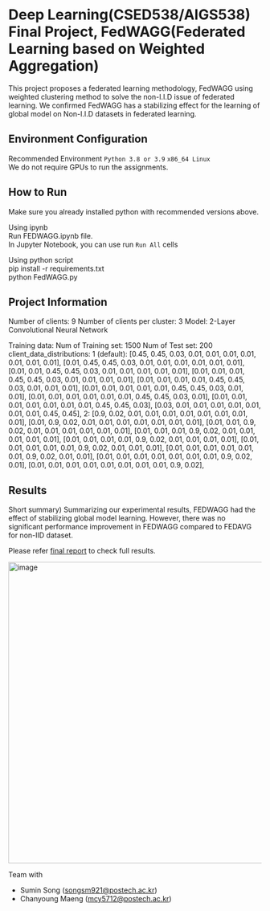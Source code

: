 # Deep Learning(CSED538/AIGS538) Final Project, FedWAGG(Federated Learning based on Weighted Aggregation)

This project proposes a federated learning methodology, FedWAGG using weighted clustering method to solve the non-I.I.D issue of federated learning.
We confirmed FedWAGG has a stabilizing effect for the learning of global model on Non-I.I.D datasets in federated learning.

## Environment Configuration
Recommended Environment
`Python 3.8 or 3.9`
`x86_64 Linux` \
We do not require GPUs to run the assignments.

## How to Run
Make sure you already installed python with recommended versions above.

Using ipynb\
Run FEDWAGG.ipynb file. \
In Jupyter Notebook, you can use run `Run All` cells

Using python script\
pip install -r requirements.txt\
python FedWAGG.py

## Project Information
Number of clients: 9
Number of clients per cluster: 3
Model: 2-Layer Convolutional Neural Network

Training data:
	Num of Training set: 1500
	Num of Test set: 200
	client_data_distributions:
		1 (default): 
			[0.45, 0.45, 0.03, 0.01, 0.01, 0.01, 0.01, 0.01, 0.01, 0.01],
			[0.01, 0.45, 0.45, 0.03, 0.01, 0.01, 0.01, 0.01, 0.01, 0.01],
			[0.01, 0.01, 0.45, 0.45, 0.03, 0.01, 0.01, 0.01, 0.01, 0.01],
			[0.01, 0.01, 0.01, 0.45, 0.45, 0.03, 0.01, 0.01, 0.01, 0.01],
			[0.01, 0.01, 0.01, 0.01, 0.45, 0.45, 0.03, 0.01, 0.01, 0.01],
			[0.01, 0.01, 0.01, 0.01, 0.01, 0.45, 0.45, 0.03, 0.01, 0.01],
			[0.01, 0.01, 0.01, 0.01, 0.01, 0.01, 0.45, 0.45, 0.03, 0.01],
			[0.01, 0.01, 0.01, 0.01, 0.01, 0.01, 0.01, 0.45, 0.45, 0.03],
			[0.03, 0.01, 0.01, 0.01, 0.01, 0.01, 0.01, 0.01, 0.45, 0.45],
		2: 
		    	[0.9, 0.02, 0.01, 0.01, 0.01, 0.01, 0.01, 0.01, 0.01, 0.01],
			[0.01, 0.9, 0.02, 0.01, 0.01, 0.01, 0.01, 0.01, 0.01, 0.01],
			[0.01, 0.01, 0.9, 0.02, 0.01, 0.01, 0.01, 0.01, 0.01, 0.01],
			[0.01, 0.01, 0.01, 0.9, 0.02, 0.01, 0.01, 0.01, 0.01, 0.01],
			[0.01, 0.01, 0.01, 0.01, 0.9, 0.02, 0.01, 0.01, 0.01, 0.01],
			[0.01, 0.01, 0.01, 0.01, 0.01, 0.9, 0.02, 0.01, 0.01, 0.01],
			[0.01, 0.01, 0.01, 0.01, 0.01, 0.01, 0.9, 0.02, 0.01, 0.01],
			[0.01, 0.01, 0.01, 0.01, 0.01, 0.01, 0.01, 0.9, 0.02, 0.01],
			[0.01, 0.01, 0.01, 0.01, 0.01, 0.01, 0.01, 0.01, 0.9, 0.02],

## Results
Short summary)
Summarizing our experimental results, FEDWAGG had the effect of stabilizing global model learning. However, there was no significant performance improvement in FEDWAGG compared to FEDAVG for non-IID dataset.

Please refer [final report](https://github.com/junsoo37/FedWAGG/blob/master/FEDWAGG_report.pdf) to check full results.

<img width="600" alt="image" src="https://github.com/junsoo37/FedWAGG/assets/73781220/f239cef3-5a80-4f5d-b9bd-605b934c59a6">

Team with
  - Sumin Song (songsm921@postech.ac.kr)
  - Chanyoung Maeng (mcy5712@postech.ac.kr)
